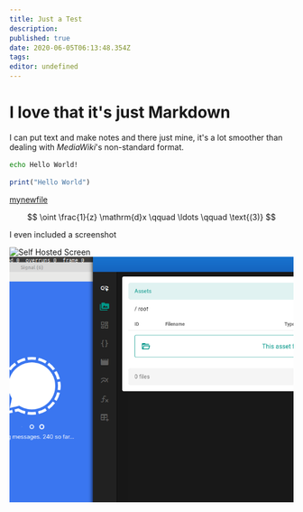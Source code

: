```yaml
---
title: Just a Test
description: 
published: true
date: 2020-06-05T06:13:48.354Z
tags: 
editor: undefined
---
```


# I love that it's just Markdown

I can put text and make notes and there just mine, it's a lot smoother than dealing with *MediaWiki*'s non-standard format.

```bash
echo Hello World!
```

```jl
print("Hello World")
```
[mynewfile](./mynewfile)

$$
\oint \frac{1}{z} \mathrm{d}x \qquad \ldots \qquad \text{(3)}
$$

I even included a screenshot

![Self Hosted Screen](https://ryansnotes.org/webdav/screenshot_from_2020-05-10_14-35-35.png)
![I even Included a screenshot](/screenshot_from_2020-05-10_14-35-35.png)